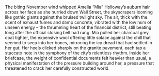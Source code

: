 The biting November wind whipped Amelia “Mia” Holloway’s auburn hair across her face as she hurried down Wall Street, the skyscrapers looming like gothic giants against the bruised twilight sky.  The air, thick with the scent of exhaust fumes and damp concrete, vibrated with the low hum of unseen energy – the thrumming heart of the financial district, still beating long after the official closing bell had rung. Mia pulled her charcoal grey coat tighter, the expensive wool offering little solace against the chill that seemed to seep into her bones, mirroring the icy dread that had settled in her gut.  Her heels clicked sharply on the granite pavement, each tap a staccato note in the symphony of the city’s relentless rhythm.  Inside her briefcase, the weight of confidential documents felt heavier than usual, a physical manifestation of the pressure building around her, a pressure that threatened to crack her carefully constructed world.
